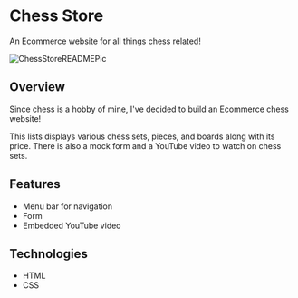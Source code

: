 # Chess Store
An Ecommerce website for all things chess related!

![ChessStoreREADMEPic](https://github.com/user-attachments/assets/8c71e735-3a40-433c-863b-1300c4ec8d3a)

## Overview
Since chess is a hobby of mine, I've decided to build an Ecommerce chess website!

This lists displays various chess sets, pieces, and boards along with its price. There is also a mock form and a YouTube video to watch on chess sets.

## Features
* Menu bar for navigation
* Form
* Embedded YouTube video

## Technologies
* HTML
* CSS

